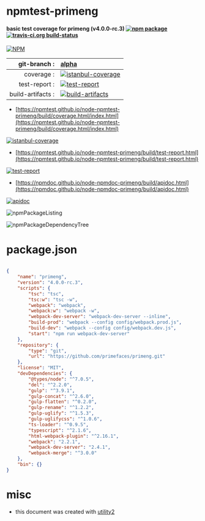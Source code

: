 # npmtest-primeng

#### basic test coverage for  primeng (v4.0.0-rc.3)  [![npm package](https://img.shields.io/npm/v/npmtest-primeng.svg?style=flat-square)](https://www.npmjs.org/package/npmtest-primeng) [![travis-ci.org build-status](https://api.travis-ci.org/npmtest/node-npmtest-primeng.svg)](https://travis-ci.org/npmtest/node-npmtest-primeng)

####

[![NPM](https://nodei.co/npm/primeng.png?downloads=true&downloadRank=true&stars=true)](https://www.npmjs.com/package/primeng)

| git-branch : | [alpha](https://github.com/npmtest/node-npmtest-primeng/tree/alpha)|
|--:|:--|
| coverage : | [![istanbul-coverage](https://npmtest.github.io/node-npmtest-primeng/build/coverage.badge.svg)](https://npmtest.github.io/node-npmtest-primeng/build/coverage.html/index.html)|
| test-report : | [![test-report](https://npmtest.github.io/node-npmtest-primeng/build/test-report.badge.svg)](https://npmtest.github.io/node-npmtest-primeng/build/test-report.html)|
| build-artifacts : | [![build-artifacts](https://npmtest.github.io/node-npmtest-primeng/glyphicons_144_folder_open.png)](https://github.com/npmtest/node-npmtest-primeng/tree/gh-pages/build)|

- [https://npmtest.github.io/node-npmtest-primeng/build/coverage.html/index.html](https://npmtest.github.io/node-npmtest-primeng/build/coverage.html/index.html)

[![istanbul-coverage](https://npmtest.github.io/node-npmtest-primeng/build/screenCapture.buildCi.browser.%252Ftmp%252Fbuild%252Fcoverage.lib.html.png)](https://npmtest.github.io/node-npmtest-primeng/build/coverage.html/index.html)

- [https://npmtest.github.io/node-npmtest-primeng/build/test-report.html](https://npmtest.github.io/node-npmtest-primeng/build/test-report.html)

[![test-report](https://npmtest.github.io/node-npmtest-primeng/build/screenCapture.buildCi.browser.%252Ftmp%252Fbuild%252Ftest-report.html.png)](https://npmtest.github.io/node-npmtest-primeng/build/test-report.html)

- [https://npmdoc.github.io/node-npmdoc-primeng/build/apidoc.html](https://npmdoc.github.io/node-npmdoc-primeng/build/apidoc.html)

[![apidoc](https://npmdoc.github.io/node-npmdoc-primeng/build/screenCapture.buildCi.browser.%252Ftmp%252Fbuild%252Fapidoc.html.png)](https://npmdoc.github.io/node-npmdoc-primeng/build/apidoc.html)

![npmPackageListing](https://npmtest.github.io/node-npmtest-primeng/build/screenCapture.npmPackageListing.svg)

![npmPackageDependencyTree](https://npmtest.github.io/node-npmtest-primeng/build/screenCapture.npmPackageDependencyTree.svg)



# package.json

```json

{
    "name": "primeng",
    "version": "4.0.0-rc.3",
    "scripts": {
        "tsc": "tsc",
        "tsc:w": "tsc -w",
        "webpack": "webpack",
        "webpack:w": "webpack -w",
        "webpack-dev-server": "webpack-dev-server --inline",
        "build-prod": "webpack --config config/webpack.prod.js",
        "build-dev": "webpack --config config/webpack.dev.js",
        "start": "npm run webpack-dev-server"
    },
    "repository": {
        "type": "git",
        "url": "https://github.com/primefaces/primeng.git"
    },
    "license": "MIT",
    "devDependencies": {
        "@types/node": "^7.0.5",
        "del": "^2.2.0",
        "gulp": "^3.9.1",
        "gulp-concat": "^2.6.0",
        "gulp-flatten": "^0.2.0",
        "gulp-rename": "^1.2.2",
        "gulp-uglify": "^1.5.3",
        "gulp-uglifycss": "^1.0.6",
        "ts-loader": "^0.9.5",
        "typescript": "^2.1.6",
        "html-webpack-plugin": "^2.16.1",
        "webpack": "2.2.1",
        "webpack-dev-server": "2.4.1",
        "webpack-merge": "^3.0.0"
    },
    "bin": {}
}
```



# misc
- this document was created with [utility2](https://github.com/kaizhu256/node-utility2)
